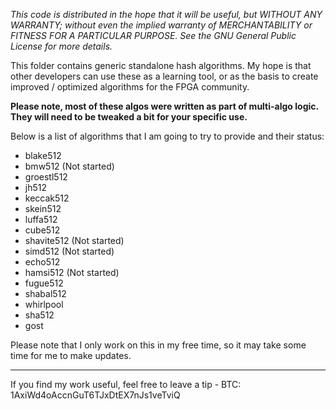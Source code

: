<i>This code is distributed in the hope that it will be useful, but WITHOUT ANY WARRANTY; without even the implied warranty of MERCHANTABILITY or FITNESS FOR A PARTICULAR PURPOSE.
See the GNU General Public License for more details.</i>

This folder contains generic standalone hash algorithms.
My hope is that other developers can use these as a learning tool, or as the basis to create improved / optimized algorithms for the FPGA community.

<b>Please note, most of these algos were written as part of multi-algo logic.  They will need to be tweaked a bit for your specific use.</b>

Below is a list of algorithms that I am going to try to provide and their status:

<ul>
<li>blake512</li>
<li>bmw512     (Not started)</li>
<li>groestl512</li>
<li>jh512</li>
<li>keccak512</li>
<li>skein512</li>
<li>luffa512</li>
<li>cube512</li>
<li>shavite512 (Not started)</li>
<li>simd512    (Not started)</li>
<li>echo512</li>
<li>hamsi512   (Not started)</li>
<li>fugue512</li>
<li>shabal512</li>
<li>whirlpool</li>
<li>sha512</li>
<li>gost</li>
</ul>

Please note that I only work on this in my free time, so it may take some time for me to make updates.
________________________________________________________________________________________________

If you find my work useful, feel free to leave a tip - BTC: 1AxiWd4oAccnGuT6TJxDtEX7nJs1veTviQ